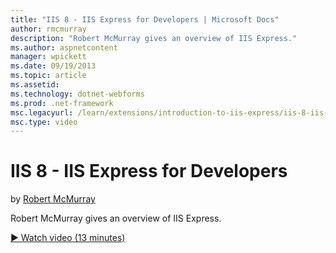 ```yaml
---
title: "IIS 8 - IIS Express for Developers | Microsoft Docs"
author: rmcmurray
description: "Robert McMurray gives an overview of IIS Express."
ms.author: aspnetcontent
manager: wpickett
ms.date: 09/19/2013
ms.topic: article
ms.assetid: 
ms.technology: dotnet-webforms
ms.prod: .net-framework
msc.legacyurl: /learn/extensions/introduction-to-iis-express/iis-8-iis-express-for-developers
msc.type: video
---
```

IIS 8 - IIS Express for Developers
====================
by [Robert McMurray](https://github.com/rmcmurray)

Robert McMurray gives an overview of IIS Express. 

[&#9654; Watch video (13 minutes)](https://channel9.msdn.com/Blogs/IIS-NET-Site-Videos/iis-8-iis-express-for-developers)